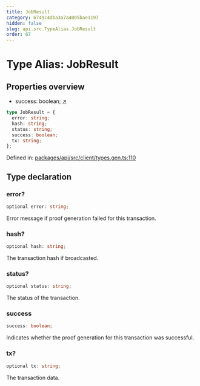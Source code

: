 ```yaml
---
title: JobResult
category: 6749c4dba3a7a4005bae1197
hidden: false
slug: api.src.TypeAlias.JobResult
order: 67
---
```


# Type Alias: JobResult

## Properties overview

- success:  boolean; [↗](#success)

```ts
type JobResult = {
  error: string;
  hash: string;
  status: string;
  success: boolean;
  tx: string;
};
```

Defined in: [packages/api/src/client/types.gen.ts:110](https://github.com/zkcloudworker/minatokens-lib/blob/main/packages/api/src/client/types.gen.ts#L110)

## Type declaration

### error?

```ts
optional error: string;
```

Error message if proof generation failed for this transaction.

### hash?

```ts
optional hash: string;
```

The transaction hash if broadcasted.

### status?

```ts
optional status: string;
```

The status of the transaction.

### success

```ts
success: boolean;
```

Indicates whether the proof generation for this transaction was successful.

### tx?

```ts
optional tx: string;
```

The transaction data.
